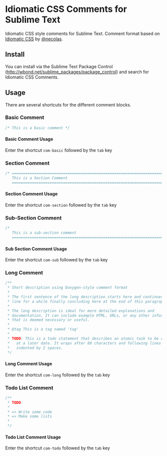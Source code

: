 Idiomatic CSS Comments for Sublime Text
=============================================

Idiomatic CSS style comments for Sublime Text.  Comment format based on [Idiomatic CSS](https://github.com/necolas/idiomatic-css) by [@necolas](https://github.com/necolas).

## Install

You can install via the Sublime Text Package Control (http://wbond.net/sublime_packages/package_control) and search for Idiomatic CSS Comments.

## Usage

There are several shortcuts for the different comment blocks.

### Basic Comment
``` css
/* This is a basic comment */
```
#### Basic Comment Usage

Enter the shortcut `com-basic` followed by the `tab` key

### Section Comment

``` css
/* ==========================================================================
   This is a Section Comment
   ========================================================================== */
```

#### Section Comment Usage

Enter the shortcut `com-section` followed by the `tab` key

### Sub-Section Comment
``` css
/*
   This is a sub-section comment
   ========================================================================== */
```
#### Sub Section Comment Usage

Enter the shortcut `com-sub` followed by the `tab` key

### Long Comment

``` css
/**
 * Short description using Doxygen-style comment format
 *
 * The first sentence of the long description starts here and continues on this
 * line for a while finally concluding here at the end of this paragraph.
 *
 * The long description is ideal for more detailed explanations and
 * documentation. It can include example HTML, URLs, or any other information
 * that is deemed necessary or useful.
 *
 * @tag This is a tag named 'tag'
 *
 * TODO: This is a todo statement that describes an atomic task to be completed
 *   at a later date. It wraps after 80 characters and following lines are
 *   indented by 2 spaces.
 */
```

#### Long Comment Usage

Enter the shortcut `com-long` followed by the `tab` key

### Todo List Comment

``` css
/**
 * TODO:
 *
 * => Write some code
 * => Make some lists
 *
 */
```

#### Todo List Comment Usage

Enter the shortcut `com-todo` followed by the `tab` key
